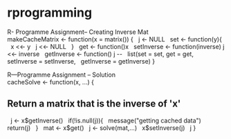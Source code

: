 # rprogramming


  R- Programme  Assignment– Creating Inverse Mat  
makeCacheMatrix <- function(x = matrix())
 {
  j <- NULL
  set <- function(y){
  x <<- y
  j <<- NULL
  }
  get <- function()x
  setInverse <- function(inverse) j <<- inverse
  getInverse <- function() j  --
  list(set = set, get = get, 
  setInverse = setInverse, 
  getInverse = getInverse)
}

 R—Programme  Assignment – Solution  
cacheSolve <- function(x, ...) {
## Return a matrix that is the inverse of 'x'
  j <- x$getInverse()
  if(!is.null(j)){
  message("getting cached data")
  return(j)
  }
  mat <- x$get()
  j <- solve(mat,...)
  x$setInverse(j)
  j
}
